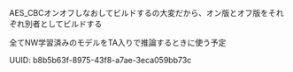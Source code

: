 AES_CBCオンオフしなおしてビルドするの大変だから、オン版とオフ版をそれぞれ別者としてビルドする

全てNW学習済みのモデルをTA入りで推論するときに使う予定

UUID: b8b5b63f-8975-43f8-a7ae-3eca059bb73c
